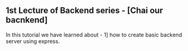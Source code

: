 

## 1st Lecture of Backend series - [Chai our bacnkend]

In this tutorial we have learned about -
1] how to create basic backend server using express.

